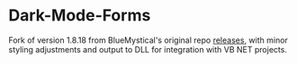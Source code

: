 # Dark-Mode-Forms

Fork of version 1.8.18 from BlueMystical's original repo [releases](https://github.com/BlueMystical/Dark-Mode-Forms/releases/tag/v1.8.18), with minor styling adjustments and output to DLL for integration with VB NET projects.
